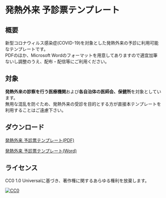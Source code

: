 # 発熱外来 予診票テンプレート

## 概要
新型コロナウィルス感染症(COVID-19)を対象とした発熱外来の予診に利用可能なテンプレートです。  
PDFのほか、Microsoft Wordのフォーマットを用意してありますので適宜加筆ないし調整のうえ、配布・配信等にご利用ください。

## 対象
**発熱外来の診察を行う医療機関**および**各自治体の医師会、保健所**を対象としています。  
無用な混乱を防ぐため、発熱外来の受診を目的とする方が直接本テンプレートを利用することはご遠慮下さい。  

## ダウンロード
<a href="https://github.com/zephyr7501/fever-outpatient-pre-exam/raw/main/%E7%99%BA%E7%86%B1%E5%A4%96%E6%9D%A5_%E4%BA%88%E8%A8%BA%E7%A5%A8%E3%83%86%E3%83%B3%E3%83%97%E3%83%AC%E3%83%BC%E3%83%88.pdf" download>発熱外来 予診票テンプレート(PDF)</a>　　

<a href="https://github.com/zephyr7501/fever-outpatient-pre-exam/raw/main/%E7%99%BA%E7%86%B1%E5%A4%96%E6%9D%A5_%E4%BA%88%E8%A8%BA%E7%A5%A8%E3%83%86%E3%83%B3%E3%83%97%E3%83%AC%E3%83%BC%E3%83%88.docx" download>発熱外来 予診票テンプレート(Word)</a>  
  
## ライセンス
CC0 1.0 Universalに基づき、著作権に関するあらゆる権利を放棄します。  
  
[![CC0](http://i.creativecommons.org/p/zero/1.0/88x31.png "CC0")](http://creativecommons.org/publicdomain/zero/1.0/deed.ja)

